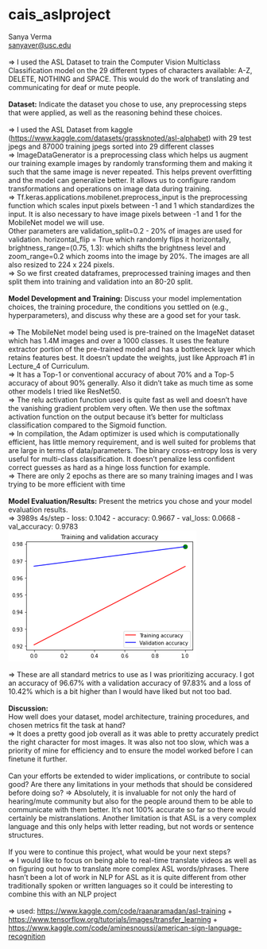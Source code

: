 # cais_aslproject

Sanya Verma <br />
sanyaver@usc.edu <br />
<br />
=> I used the ASL Dataset to train the Computer Vision Multiclass Classification model on the 29 different types of characters available: A-Z, DELETE, NOTHING and SPACE. This would do the work of translating and communicating for deaf or mute people. <br />
<br />
**Dataset:** Indicate the dataset you chose to use, any preprocessing steps that were applied, as well as the reasoning behind these choices. <br />
<br />
=> I used the ASL Dataset from kaggle (https://www.kaggle.com/datasets/grassknoted/asl-alphabet) with 29 test jpegs and 87000 training jpegs sorted into 29 different classes <br />
=> ImageDataGenerator is a preprocessing class which helps us augment our training example images by randomly transforming them and making it such that the same image is never repeated. This helps prevent overfitting and the model can generalize better. It allows us to configure random transformations and operations on image data during training. <br />
=> Tf.keras.applications.mobilenet.preprocess_input is the preprocessing function which scales input pixels between -1 and 1 which standardizes the input. It is also necessary to have image pixels between -1 and 1 for the MobileNet model we will use.<br />
Other parameters are validation_split=0.2 - 20% of images are used for validation. horizontal_flip = True which randomly flips it horizontally, brightness_range=(0.75, 1.3): which shifts the brightness level and zoom_range=0.2 which zooms into the image by 20%. The images are all also resized to 224 x 224 pixels. <br />
=> So we first created dataframes, preprocessed training images and then split them into training and validation into an 80-20 split. <br />
<br />
**Model Development and Training:** Discuss your model implementation choices, the training procedure, the conditions you settled on (e.g., hyperparameters), and discuss why these are a good set for your task. <br />
<br />
=> The MobileNet model being used is pre-trained on the ImageNet dataset which has 1.4M images and over a 1000 classes. It uses the feature extractor portion of the pre-trained model and has a bottleneck layer which retains features best. It doesn’t update the weights, just like Approach #1 in Lecture_4 of Curriculum. <br />
=> It has a Top-1 or conventional accuracy of about 70% and a Top-5 accuracy of about 90% generally. Also it didn’t take as much time as some other models I tried like ResNet50. <br />
=> The relu activation function used is quite fast as well and doesn’t have the vanishing gradient problem very often. We then use the softmax activation function on the output because it’s better for multiclass classification compared to the Sigmoid function. <br />
=> In compilation, the Adam optimizer is used which is computationally efficient, has little memory requirement, and is well suited for problems that are large in terms of data/parameters. The binary cross-entropy loss is very useful for multi-class classification. It doesn’t penalize less confident correct guesses as hard as a hinge loss function for example. <br />
=> There are only 2 epochs as there are so many training images and I was trying to be more efficient with time <br />
<br />
**Model Evaluation/Results:** Present the metrics you chose and your model evaluation results. <br />
=> 3989s 4s/step - loss: 0.1042 - accuracy: 0.9667 - val_loss: 0.0668 - val_accuracy: 0.9783 <br />
![alt text](https://github.com/sanyaver/cais_aslproject/blob/main/download.png?raw=true)

=> These are all standard metrics to use as I was prioritizing accuracy. I got an accuracy of 96.67% with a validation accuracy of 97.83% and a loss of 10.42% which is a bit higher than I would have liked but not too bad. <br />
<br />
**Discussion:** <br />
How well does your dataset, model architecture, training procedures, and chosen metrics fit the task at hand? <br />
=> It does a pretty good job overall as it was able to pretty accurately predict the right character for most images. It was also not too slow, which was a priority of mine for efficiency and to ensure the model worked before I can finetune it further. <br />
<br />
Can your efforts be extended to wider implications, or contribute to social good? Are there any limitations in your methods that should be considered before doing so? 
=> Absolutely, it is invaluable for not only the hard of hearing/mute community but also for the people around them to be able to communicate with them better. It’s not 100% accurate so far so there would certainly be mistranslations. Another limitation is that ASL is a very complex language and this only helps with letter reading, but not words or sentence structures. <br />
<br />
If you were to continue this project, what would be your next steps? <br />
=> I would like to focus on being able to real-time translate videos as well as on figuring out how to translate more complex ASL words/phrases. There hasn’t been a lot of work in NLP for ASL as it is quite different from other traditionally spoken or written languages so it could be interesting to combine this with an NLP project <br />
<br />
=> used: https://www.kaggle.com/code/raanaramadan/asl-training + https://www.tensorflow.org/tutorials/images/transfer_learning + https://www.kaggle.com/code/aminesnoussi/american-sign-language-recognition
